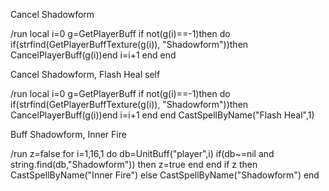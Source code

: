 Cancel Shadowform

/run local i=0 g=GetPlayerBuff if not(g(i)==-1)then do if(strfind(GetPlayerBuffTexture(g(i)), "Shadowform"))then CancelPlayerBuff(g(i))end i=i+1 end end



Cancel Shadowform, Flash Heal self

/run local i=0 g=GetPlayerBuff if not(g(i)==-1)then do if(strfind(GetPlayerBuffTexture(g(i)), "Shadowform"))then CancelPlayerBuff(g(i))end i=i+1 end end CastSpellByName("Flash Heal",1)



Buff Shadowform, Inner Fire

/run z=false for i=1,16,1 do db=UnitBuff("player",i) if(db~=nil and string.find(db,"Shadowform")) then z=true end end if z then CastSpellByName("Inner Fire") else CastSpellByName("Shadowform") end


